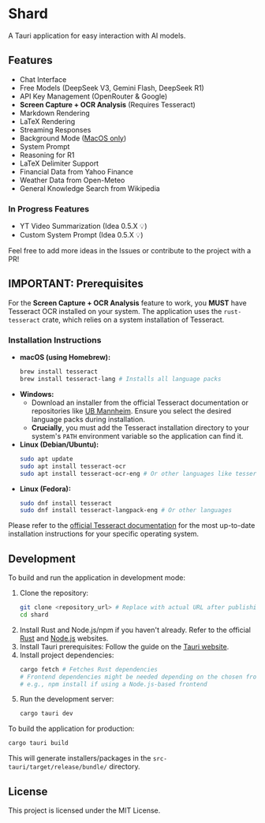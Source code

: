 # Shard

A Tauri application for easy interaction with AI models.

## Features

*   Chat Interface
*   Free Models (DeepSeek V3, Gemini Flash, DeepSeek R1)
*   API Key Management (OpenRouter & Google)
*   **Screen Capture + OCR Analysis** (Requires Tesseract)
*   Markdown Rendering
*   LaTeX Rendering
*   Streaming Responses
*   Background Mode ([MacOS only](https://developer.apple.com/documentation/appkit/nspanel))
*   System Prompt
*   Reasoning for R1
*   LaTeX Delimiter Support
*   Financial Data from Yahoo Finance
*   Weather Data from Open-Meteo
*   General Knowledge Search from Wikipedia

### In Progress Features

*   YT Video Summarization (Idea 0.5.X 💡)
*   Custom System Prompt (Idea 0.5.X 💡)

Feel free to add more ideas in the Issues or contribute to the project with a PR!

## IMPORTANT: Prerequisites

For the **Screen Capture + OCR Analysis** feature to work, you **MUST** have Tesseract OCR installed on your system. The application uses the `rust-tesseract` crate, which relies on a system installation of Tesseract.

### Installation Instructions

*   **macOS (using Homebrew):**
    ```bash
    brew install tesseract
    brew install tesseract-lang # Installs all language packs
    ```
*   **Windows:**
    *   Download an installer from the official Tesseract documentation or repositories like [UB Mannheim](https://github.com/UB-Mannheim/tesseract/wiki). Ensure you select the desired language packs during installation.
    *   **Crucially**, you must add the Tesseract installation directory to your system's `PATH` environment variable so the application can find it.
*   **Linux (Debian/Ubuntu):**
    ```bash
    sudo apt update
    sudo apt install tesseract-ocr
    sudo apt install tesseract-ocr-eng # Or other languages like tesseract-ocr-all
    ```
*   **Linux (Fedora):**
    ```bash
    sudo dnf install tesseract
    sudo dnf install tesseract-langpack-eng # Or other languages
    ```

Please refer to the [official Tesseract documentation](https://tesseract-ocr.github.io/tessdoc/) for the most up-to-date installation instructions for your specific operating system.

## Development

To build and run the application in development mode:

1.  Clone the repository:
    ```bash
    git clone <repository_url> # Replace with actual URL after publishing
    cd shard
    ```
2.  Install Rust and Node.js/npm if you haven't already. Refer to the official [Rust](https://www.rust-lang.org/tools/install) and [Node.js](https://nodejs.org/) websites.
3.  Install Tauri prerequisites: Follow the guide on the [Tauri website](https://tauri.app/v1/guides/getting-started/prerequisites).
4.  Install project dependencies:
    ```bash
    cargo fetch # Fetches Rust dependencies
    # Frontend dependencies might be needed depending on the chosen frontend setup
    # e.g., npm install if using a Node.js-based frontend
    ```
5.  Run the development server:
    ```bash
    cargo tauri dev
    ```

To build the application for production:

```bash
cargo tauri build
```

This will generate installers/packages in the `src-tauri/target/release/bundle/` directory.

## License

This project is licensed under the MIT License.
